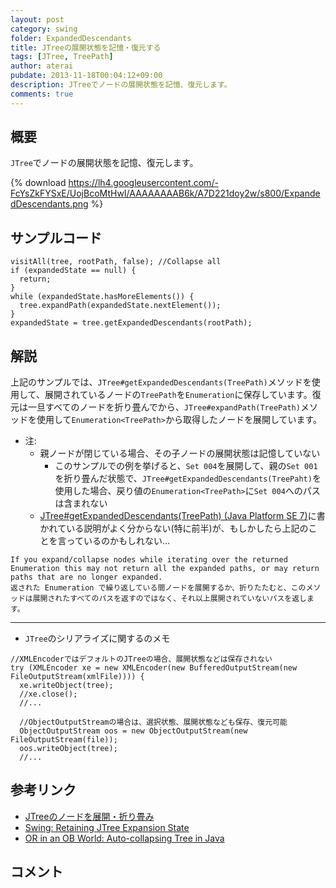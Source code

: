 ```yaml
---
layout: post
category: swing
folder: ExpandedDescendants
title: JTreeの展開状態を記憶・復元する
tags: [JTree, TreePath]
author: aterai
pubdate: 2013-11-18T00:04:12+09:00
description: JTreeでノードの展開状態を記憶、復元します。
comments: true
---
```

## 概要
`JTree`でノードの展開状態を記憶、復元します。

{% download https://lh4.googleusercontent.com/-FcYsZkFYSxE/UojBcoMtHwI/AAAAAAAAB6k/A7D221doy2w/s800/ExpandedDescendants.png %}

## サンプルコード
<pre class="prettyprint"><code>visitAll(tree, rootPath, false); //Collapse all
if (expandedState == null) {
  return;
}
while (expandedState.hasMoreElements()) {
  tree.expandPath(expandedState.nextElement());
}
expandedState = tree.getExpandedDescendants(rootPath);
</code></pre>

## 解説
上記のサンプルでは、`JTree#getExpandedDescendants(TreePath)`メソッドを使用して、展開されているノードの`TreePath`を`Enumeration`に保存しています。復元は一旦すべてのノードを折り畳んでから、`JTree#expandPath(TreePath)`メソッドを使用して`Enumeration<TreePath>`から取得したノードを展開しています。

- 注:
    - 親ノードが閉じている場合、その子ノードの展開状態は記憶していない
        - このサンプルでの例を挙げると、`Set 004`を展開して、親の`Set 001`を折り畳んだ状態で、`JTree#getExpandedDescendants(TreePaht)`を使用した場合、戻り値の`Enumeration<TreePath>`に`Set 004`へのパスは含まれない
    - [JTree#getExpandedDescendants(TreePath) (Java Platform SE 7)](http://docs.oracle.com/javase/jp/7/api/javax/swing/JTree.html#getExpandedDescendants%28javax.swing.tree.TreePath%29)に書かれている説明がよく分からない(特に前半)が、もしかしたら上記のことを言っているのかもしれない…

<!-- dummy comment line for breaking list -->

	If you expand/collapse nodes while iterating over the returned Enumeration this may not return all the expanded paths, or may return paths that are no longer expanded.
	返された Enumeration で繰り返している間ノードを展開するか、折りたたむと、このメソッドは展開されたすべてのパスを返すのではなく、それ以上展開されていないパスを返します。

- - - -
- `JTree`のシリアライズに関するのメモ

<!-- dummy comment line for breaking list -->

<pre class="prettyprint"><code>//XMLEncoderではデフォルトのJTreeの場合、展開状態などは保存されない
try (XMLEncoder xe = new XMLEncoder(new BufferedOutputStream(new FileOutputStream(xmlFile)))) {
  xe.writeObject(tree);
  //xe.close(); 
  //...

  //ObjectOutputStreamの場合は、選択状態、展開状態なども保存、復元可能
  ObjectOutputStream oos = new ObjectOutputStream(new FileOutputStream(file));
  oos.writeObject(tree);
  //...
</code></pre>

## 参考リンク
- [JTreeのノードを展開・折り畳み](http://ateraimemo.com/Swing/ExpandAllNodes.html)
- [Swing: Retaining JTree Expansion State](http://www.javalobby.org/java/forums/t19857.html)
- [OR in an OB World: Auto-collapsing Tree in Java](http://orinanobworld.blogspot.jp/2013/03/auto-collapsing-tree-in-java.html)

<!-- dummy comment line for breaking list -->

## コメント
